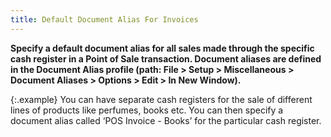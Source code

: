 ```yaml
---
title: Default Document Alias For Invoices
---
```



**Specify a default document  alias for all sales made through the specific cash register in a Point  of Sale transaction. Document aliases are defined in the **Document 
 Alias** profile (path: **File &gt; 
 Setup &gt; Miscellaneous &gt; Document Aliases &gt; Options &gt; Edit 
 &gt; In New Window**).**


{:.example}
You can have separate cash registers for the sale of  different lines of products like perfumes, books etc. You can then specify  a document alias called ‘POS Invoice - Books’ for the particular cash  register.
